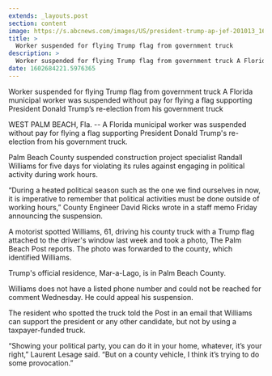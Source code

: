 ```yaml
--- 
extends: _layouts.post 
section: content 
image: https://s.abcnews.com/images/US/president-trump-ap-jef-201013_1602628880157_hpMain_16x9_992.jpg 
title: > 
  Worker suspended for flying Trump flag from government truck 
description: > 
  Worker suspended for flying Trump flag from government truck A Florida municipal worker was suspended without pay for flying a flag supporting President Donald Trump’s re-election from his government truckWEST PALM BEACH, Fla. -- A Florida municipal worker was suspended without pay for flying a flag supporting President Donald Trump's re-election from his government truck.Palm Beach County suspended construction project specialist Randall Williams for five days for violating its rules against engaging in political activity during work hours.A motorist spotted Williams, 61, driving his county truck with a Trump flag attached to the driver's window last week and took a photo, The Palm Beach Post reports.Trump's official residence, Mar-a-Lago, is in Palm Beach County.The resident who spotted the truck told the Post in an email that Williams can support the president or any other candidate, but not by using a taxpayer-funded truck. 
date: 1602684221.5976365 
--- 
```

Worker suspended for flying Trump flag from government truck A Florida municipal worker was suspended without pay for flying a flag supporting President Donald Trump’s re-election from his government truck

WEST PALM BEACH, Fla. -- A Florida municipal worker was suspended without pay for flying a flag supporting President Donald Trump's re-election from his government truck.

Palm Beach County suspended construction project specialist Randall Williams for five days for violating its rules against engaging in political activity during work hours.

“During a heated political season such as the one we find ourselves in now, it is imperative to remember that political activities must be done outside of working hours,” County Engineer David Ricks wrote in a staff memo Friday announcing the suspension.

A motorist spotted Williams, 61, driving his county truck with a Trump flag attached to the driver's window last week and took a photo, The Palm Beach Post reports. The photo was forwarded to the county, which identified Williams.

Trump's official residence, Mar-a-Lago, is in Palm Beach County.

Williams does not have a listed phone number and could not be reached for comment Wednesday. He could appeal his suspension.

The resident who spotted the truck told the Post in an email that Williams can support the president or any other candidate, but not by using a taxpayer-funded truck.

“Showing your political party, you can do it in your home, whatever, it’s your right,” Laurent Lesage said. “But on a county vehicle, I think it’s trying to do some provocation.”